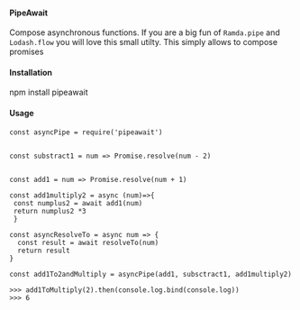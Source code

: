 #### PipeAwait 
Compose asynchronous functions. If you are a big fun of `Ramda.pipe` and `Lodash.flow` you will love this small utilty.
This simply allows to compose promises

#### Installation
npm install pipeawait

#### Usage

```
const asyncPipe = require('pipeawait')


const substract1 = num => Promise.resolve(num - 2)


const add1 = num => Promise.resolve(num + 1)

const add1multiply2 = async (num)=>{
 const numplus2 = await add1(num)
 return numplus2 *3
 }

const asyncResolveTo = async num => {
  const result = await resolveTo(num)
  return result
}

const add1To2andMultiply = asyncPipe(add1, subsctract1, add1multiply2)

>>> add1ToMultiply(2).then(console.log.bind(console.log))
>>> 6

```
